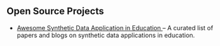 <h2 id="projects">Open Source Projects</h2>

<ul>
  <li>
    <a href="https://github.com/ql909/awesome-synthetic-data-education" target="_blank">
      Awesome Synthetic Data Application in Education
    </a> – A curated list of papers and blogs on synthetic data applications in education.  
    <br>
  </li>
</ul>
